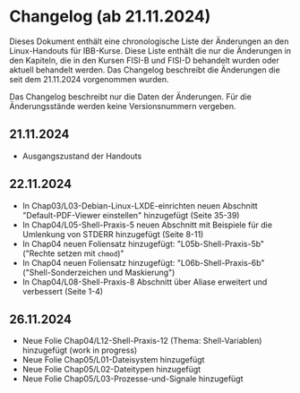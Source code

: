 # Changelog (ab 21.11.2024)

Dieses Dokument enthält eine chronologische Liste der Änderungen an den Linux-Handouts für IBB-Kurse. Diese Liste enthält die nur die Änderungen in den Kapiteln, die in den Kursen FISI-B und FISI-D behandelt wurden oder aktuell behandelt werden. Das Changelog beschreibt die Änderungen die seit dem 21.11.2024 vorgenommen wurden.

Das Changelog beschreibt nur die Daten der Änderungen. Für die Änderungsstände werden keine Versionsnummern vergeben.

## 21.11.2024

- Ausgangszustand der Handouts

## 22.11.2024

- In Chap03/L03-Debian-Linux-LXDE-einrichten neuen Abschnitt "Default-PDF-Viewer einstellen" hinzugefügt (Seite 35-39)
- In Chap04/L05-Shell-Praxis-5 neuen Abschnitt mit Beispiele für die Umlenkung von STDERR hinzugefügt (Seite 8-11)
- In Chap04 neuen Foliensatz hinzugefügt: "L05b-Shell-Praxis-5b" ("Rechte setzen mit `chmod`)"
- In Chap04 neuen Foliensatz hinzugefügt: "L06b-Shell-Praxis-6b" ("Shell-Sonderzeichen und Maskierung")
- In Chap04/L08-Shell-Praxis-8 Abschnitt über Aliase erweitert und verbessert (Seite 1-4)

## 26.11.2024

- Neue Folie Chap04/L12-Shell-Praxis-12 (Thema: Shell-Variablen) hinzugefügt (work in progress)
- Neue Folie Chap05/L01-Dateisystem hinzugefügt
- Neue Folie Chap05/L02-Dateitypen hinzugefügt
- Neue Folie Chap05/L03-Prozesse-und-Signale hinzugefügt

